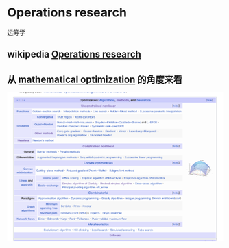 # Operations research

运筹学

## wikipedia [Operations research](https://en.wikipedia.org/wiki/Operations_research)





## 从 [mathematical optimization](https://en.wikipedia.org/wiki/Mathematical_optimization) 的角度来看



![math-optimization-branch-pic](./math-optimization-branch-pic.png)